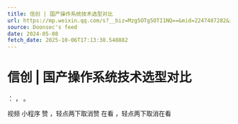 ```yaml
---
title: 信创 | 国产操作系统技术选型对比
url: https://mp.weixin.qq.com/s?__biz=Mzg5OTg5OTI1NQ==&mid=2247487282&idx=1&sn=4eb65412917f7d6e4607a441639169bc
source: Doonsec's feed
date: 2024-05-08
fetch_date: 2025-10-06T17:13:38.548882
---
```


# 信创 | 国产操作系统技术选型对比

：
，
。

视频
小程序
赞
，轻点两下取消赞
在看
，轻点两下取消在看